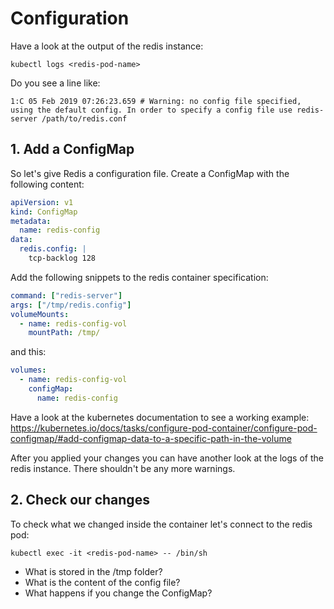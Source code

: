 # Configuration

Have a look at the output of the redis instance:

`kubectl logs <redis-pod-name>`

Do you see a line like:

```
1:C 05 Feb 2019 07:26:23.659 # Warning: no config file specified, using the default config. In order to specify a config file use redis-server /path/to/redis.conf
```

## 1. Add a ConfigMap

So let's give Redis a configuration file. Create a ConfigMap with the following content:

```yaml
apiVersion: v1
kind: ConfigMap
metadata:
  name: redis-config
data:
  redis.config: |
    tcp-backlog 128
```

Add the following snippets to the redis container specification:

```yaml
command: ["redis-server"]
args: ["/tmp/redis.config"]
volumeMounts:
  - name: redis-config-vol
    mountPath: /tmp/
```

and this:

```yaml
volumes:
  - name: redis-config-vol
    configMap:
      name: redis-config
```

Have a look at the kubernetes documentation to see a working example: https://kubernetes.io/docs/tasks/configure-pod-container/configure-pod-configmap/#add-configmap-data-to-a-specific-path-in-the-volume

After you applied your changes you can have another look at the logs of the redis instance. There shouldn't be any more warnings.

## 2. Check our changes

To check what we changed inside the container let's connect to the redis pod:

`kubectl exec -it <redis-pod-name> -- /bin/sh`

- What is stored in the /tmp folder?
- What is the content of the config file?
- What happens if you change the ConfigMap?
